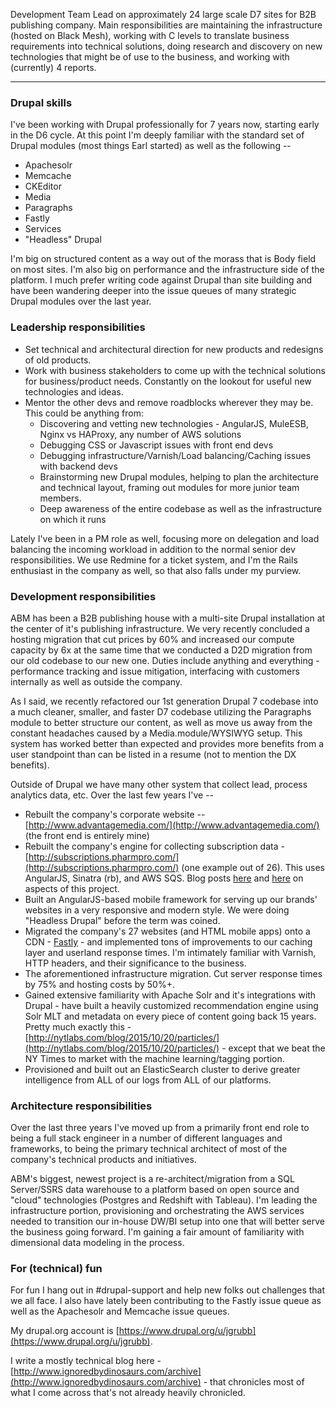 Development Team Lead on approximately 24 large scale D7 sites for B2B publishing company.  Main responsibilities are maintaining the infrastructure (hosted on Black Mesh), working with C levels to translate business requirements into technical solutions, doing research and discovery on new technologies that might be of use to the business, and working with (currently) 4 reports.

---

### Drupal skills

I've been working with Drupal professionally for 7 years now, starting early in the D6 cycle.  At this point I'm deeply familiar with the standard set of Drupal modules (most things Earl started) as well as the following --

- Apachesolr
- Memcache
- CKEditor
- Media
- Paragraphs
- Fastly
- Services
- "Headless" Drupal

I'm big on structured content as a way out of the morass that is Body field on most sites.  I'm also big on performance and the infrastructure side of the platform.  I much prefer writing code against Drupal than site building and have been wandering deeper into the issue queues of many strategic Drupal modules over the last year.

### Leadership responsibilities

- Set technical and architectural direction for new products and redesigns of old products.
- Work with business stakeholders to come up with the technical solutions for business/product needs.  Constantly on the lookout for useful new technologies and ideas.
- Mentor the other devs and remove roadblocks wherever they may be.  This could be anything from:
    - Discovering and vetting new technologies - AngularJS, MuleESB, Nginx vs HAProxy, any number of AWS solutions
    - Debugging CSS or Javascript issues with front end devs
    - Debugging infrastructure/Varnish/Load balancing/Caching issues with backend devs
    - Brainstorming new Drupal modules, helping to plan the architecture and technical layout, framing out modules for more junior team members.
    - Deep awareness of the entire codebase as well as the infrastructure on which it runs

Lately I've been in a PM role as well, focusing more on delegation and load balancing the incoming workload in addition to the normal senior dev responsibilities.  We use Redmine for a ticket system, and I'm the Rails enthusiast in the company as well, so that also falls under my purview.
  
### Development responsibilities

ABM has been a B2B publishing house with a multi-site Drupal installation at the center of it's publishing infrastructure.  We very recently concluded a hosting migration that cut prices by 60% and increased our compute capacity by 6x at the same time that we conducted a D2D migration from our old codebase to our new one.  Duties include anything and everything - performance tracking and issue mitigation, interfacing with customers internally as well as outside the company.

As I said, we recently refactored our 1st generation Drupal 7 codebase into a much cleaner, smaller, and faster D7 codebase utilizing the Paragraphs module to better structure our content, as well as move us away from the constant headaches caused by a Media.module/WYSIWYG setup.  This system has worked better than expected and provides more benefits from a user standpoint than can be listed in a resume (not to mention the DX benefits).

Outside of Drupal we have many other system that collect lead, process analytics data, etc.  Over the last few years I've --

- Rebuilt the company's corporate website --[http://www.advantagemedia.com/](http://www.advantagemedia.com/) (the front end is entirely mine)
- Rebuilt the company's engine for collecting subscription data - [http://subscriptions.pharmpro.com/](http://subscriptions.pharmpro.com/) (one example out of 26).  This uses AngularJS, Sinatra (rb), and AWS SQS.  Blog posts [here](http://www.ignoredbydinosaurs.com/2014/08/drupal-angular-tidbits-multisite) and [here](http://www.ignoredbydinosaurs.com/2014/08/cool-nginx-feature-of-the-week) on aspects of this project.
- Built an AngularJS-based mobile framework for serving up our brands' websites in a very responsive and modern style.  We were doing "Headless Drupal" before the term was coined.
- Migrated the company's 27 websites (and HTML mobile apps) onto a CDN - [Fastly](http://www.fastly.com/) - and implemented tons of improvements to our caching layer and userland response times.  I'm intimately familiar with Varnish, HTTP headers, and their significance to the business.
- The aforementioned infrastructure migration.  Cut server response times by 75% and hosting costs by 50%+.
- Gained extensive familiarity with Apache Solr and it's integrations with Drupal - have built a heavily customized recommendation engine using Solr MLT and metadata on every piece of content going back 15 years.  Pretty much exactly this - [http://nytlabs.com/blog/2015/10/20/particles/](http://nytlabs.com/blog/2015/10/20/particles/) - except that we beat the NY Times to market with the machine learning/tagging portion.
- Provisioned and built out an ElasticSearch cluster to derive greater intelligence from ALL of our logs from ALL of our platforms.

### Architecture responsibilities

Over the last three years I've moved up from a primarily front end role to being a full stack engineer in a number of different languages and frameworks, to being the primary technical architect of most of the company's technical products and initiatives.

ABM's biggest, newest project is a re-architect/migration from a SQL Server/SSRS data warehouse to a platform based on open source and "cloud" technologies (Postgres and Redshift with Tableau).  I'm leading the infrastructure portion, provisioning and orchestrating the AWS services needed to transition our in-house DW/BI setup into one that will better serve the business going forward.  I'm gaining a fair amount of familiarity with dimensional data modeling in the process.

### For (technical) fun

For fun I hang out in #drupal-support and help new folks out challenges that we all face.  I also have lately been contributing to the Fastly issue queue as well as the Apachesolr and Memcache issue queues.

My drupal.org account is [https://www.drupal.org/u/jgrubb](https://www.drupal.org/u/jgrubb).

I write a mostly technical blog here - [http://www.ignoredbydinosaurs.com/archive](http://www.ignoredbydinosaurs.com/archive) - that chronicles most of what I come across that's not already heavily chronicled.  
